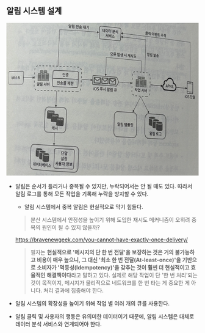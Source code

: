 ## 알림 시스템 설계

<img src="./assets/알림시스템.png" alt="알림시스템 설계안" height=400><br>

- 알림은 순서가 틀리거나 중복될 수 있지만, 누락되어서는 안 될 때도 있다. 따라서 알림 로그를 통해 모든 작업을 기록해 누락을 방지할 수 있다.

    - 알림 시스템에서 중복 알림은 현실적으로 막기 힘들다.
    
    > 분산 시스템에서 안정성을 높이기 위해 도입한 재시도 메커니즘이 오히려 중복의 원인이 될 수 있지 않을까?

    https://bravenewgeek.com/you-cannot-have-exactly-once-delivery/

    > 필자는 **현실적으로 '메시지의 단 한 번 전달'을 보장하는 것은 거의 불가능하고 비용이 매우 높으니, 그 대신 '최소 한 번 전달(At-least-once)'을 기반으로 소비자가 '멱등성(Idempotency)'을 갖추는 것이 훨씬 더 현실적이고 효율적인 해결책이다**라고 말하고 있다. 실제로 해당 작업이 단 '한 번 처리'되는 것이 목적이지, 메시지가 물리적으로 네트워크를 한 번 타는 게 중요한 게 아니다. 처리 결과에 집중해야 한다.

- 알림 시스템의 확장성을 높이기 위해 작업 별 여러 개의 큐를 사용한다.

- 알림 클릭 및 사용자의 행동은 유의미한 데이터이기 때문에, 알림 시스템은 대체로 데이터 분석 서비스와 연계되어야 한다.